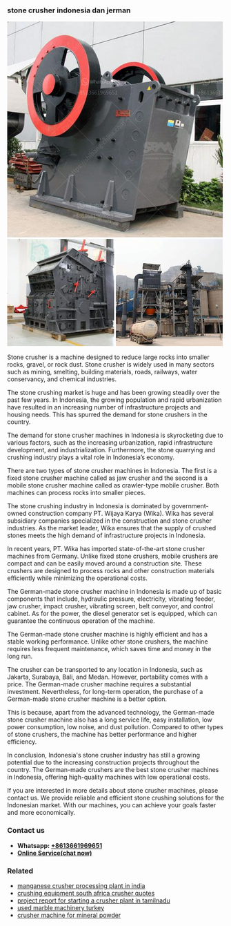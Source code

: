 <h3>stone crusher indonesia dan jerman</h3><img src='1702950532.jpg' alt=''><p>Stone crusher is a machine designed to reduce large rocks into smaller rocks, gravel, or rock dust. Stone crusher is widely used in many sectors such as mining, smelting, building materials, roads, railways, water conservancy, and chemical industries.</p><p>The stone crushing market is huge and has been growing steadily over the past few years. In Indonesia, the growing population and rapid urbanization have resulted in an increasing number of infrastructure projects and housing needs. This has spurred the demand for stone crushers in the country.</p><p>The demand for stone crusher machines in Indonesia is skyrocketing due to various factors, such as the increasing urbanization, rapid infrastructure development, and industrialization. Furthermore, the stone quarrying and crushing industry plays a vital role in Indonesia’s economy.</p><p>There are two types of stone crusher machines in Indonesia. The first is a fixed stone crusher machine called as jaw crusher and the second is a mobile stone crusher machine called as crawler-type mobile crusher. Both machines can process rocks into smaller pieces.</p><p>The stone crushing industry in Indonesia is dominated by government-owned construction company PT. Wijaya Karya (Wika). Wika has several subsidiary companies specialized in the construction and stone crusher industries. As the market leader, Wika ensures that the supply of crushed stones meets the high demand of infrastructure projects in Indonesia.</p><p>In recent years, PT. Wika has imported state-of-the-art stone crusher machines from Germany. Unlike fixed stone crushers, mobile crushers are compact and can be easily moved around a construction site. These crushers are designed to process rocks and other construction materials efficiently while minimizing the operational costs.</p><p>The German-made stone crusher machine in Indonesia is made up of basic components that include, hydraulic pressure, electricity, vibrating feeder, jaw crusher, impact crusher, vibrating screen, belt conveyor, and control cabinet. As for the power, the diesel generator set is equipped, which can guarantee the continuous operation of the machine.</p><p>The German-made stone crusher machine is highly efficient and has a stable working performance. Unlike other stone crushers, the machine requires less frequent maintenance, which saves time and money in the long run.</p><p>The crusher can be transported to any location in Indonesia, such as Jakarta, Surabaya, Bali, and Medan. However, portability comes with a price. The German-made crusher machine requires a substantial investment. Nevertheless, for long-term operation, the purchase of a German-made stone crusher machine is a better option.</p><p>This is because, apart from the advanced technology, the German-made stone crusher machine also has a long service life, easy installation, low power consumption, low noise, and dust pollution. Compared to other types of stone crushers, the machine has better performance and higher efficiency.</p><p>In conclusion, Indonesia's stone crusher industry has still a growing potential due to the increasing construction projects throughout the country. The German-made crushers are the best stone crusher machines in Indonesia, offering high-quality machines with low operational costs.</p><p>If you are interested in more details about stone crusher machines, please contact us. We provide reliable and efficient stone crushing solutions for the Indonesian market. With our machines, you can achieve your goals faster and more economically.</p><h3>Contact us</h3><ul><li><strong>Whatsapp:&nbsp;<a href="https://wa.me/8613661969651">+8613661969651</a></strong></li><li><a href="https://swt.shibang-china.com/?git&amp;zhl&amp;stone crusher indonesia dan jerman"><strong>Online Service(chat now)</strong></a></li></ul><h3>Related</h3><ul><li><a href='manganese crusher processing plant in india.md'>manganese crusher processing plant in india</a></li><li><a href='crushing equipment south africa crusher quotes.md'>crushing equipment south africa crusher quotes</a></li><li><a href='project report for starting a crusher plant in tamilnadu.md'>project report for starting a crusher plant in tamilnadu</a></li><li><a href='used marble machinery turkey.md'>used marble machinery turkey</a></li><li><a href='crusher machine for mineral powder.md'>crusher machine for mineral powder</a></li></ul>